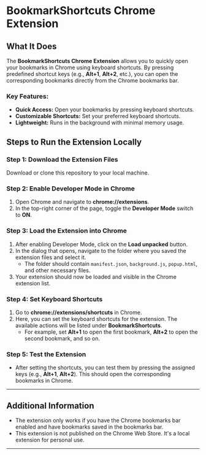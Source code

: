 
# BookmarkShortcuts Chrome Extension

## What It Does
The **BookmarkShortcuts Chrome Extension** allows you to quickly open your bookmarks in Chrome using keyboard shortcuts. By pressing predefined shortcut keys (e.g., **Alt+1**, **Alt+2**, etc.), you can open the corresponding bookmarks directly from the Chrome bookmarks bar.

### Key Features:
- **Quick Access:** Open your bookmarks by pressing keyboard shortcuts.
- **Customizable Shortcuts:** Set your preferred keyboard shortcuts.
- **Lightweight:** Runs in the background with minimal memory usage.

## Steps to Run the Extension Locally

### Step 1: Download the Extension Files
Download or clone this repository to your local machine.

### Step 2: Enable Developer Mode in Chrome
1. Open Chrome and navigate to **chrome://extensions**.
2. In the top-right corner of the page, toggle the **Developer Mode** switch to **ON**.

### Step 3: Load the Extension into Chrome
1. After enabling Developer Mode, click on the **Load unpacked** button.
2. In the dialog that opens, navigate to the folder where you saved the extension files and select it.
   - The folder should contain `manifest.json`, `background.js`, `popup.html`, and other necessary files.
3. Your extension should now be loaded and visible in the Chrome extension list.

### Step 4: Set Keyboard Shortcuts
1. Go to **chrome://extensions/shortcuts** in Chrome.
2. Here, you can set the keyboard shortcuts for the extension. The available actions will be listed under **BookmarkShortcuts**.
   - For example, set **Alt+1** to open the first bookmark, **Alt+2** to open the second bookmark, and so on.

### Step 5: Test the Extension
- After setting the shortcuts, you can test them by pressing the assigned keys (e.g., **Alt+1**, **Alt+2**). This should open the corresponding bookmarks in Chrome.

---

## Additional Information

- The extension only works if you have the Chrome bookmarks bar enabled and have bookmarks saved in the bookmarks bar.
- This extension is not published on the Chrome Web Store. It's a local extension for personal use.

---

